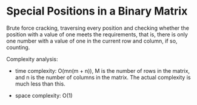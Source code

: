 # Special Positions in a Binary Matrix


Brute force cracking, traversing every position and checking whether the position with a value of one meets the requirements, that is, there is only one number with a value of one in the current row and column, if so, counting.

Complexity analysis:
- time complexity: O(m*n*(m + n)),  M is the number of rows in the matrix, and n is the number of columns in the matrix. The actual complexity is much less than this.

- space complexity: O(1)
